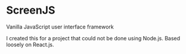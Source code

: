 # ScreenJS
Vanilla JavaScript user interface framework 

I created this for a project that could not be done using Node.js. Based loosely on React.js.
